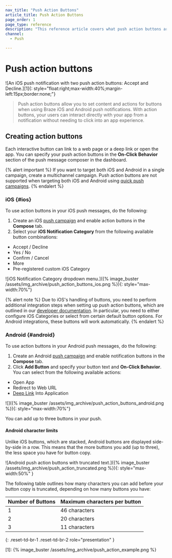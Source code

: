 ```yaml
---
nav_title: "Push Action Buttons"
article_title: Push Action Buttons
page_order: 1
page_type: reference
description: "This reference article covers what push action buttons are and the difference across iOS and Android platforms."
channel:
  - Push

---
```


# Push action buttons

![An iOS push notification with two push action buttons: Accept and Decline.][1]{: style="float:right;max-width:40%;margin-left:15px;border:none;"}

> Push action buttons allow you to set content and actions for buttons when using Braze iOS and Android push notifications. With action buttons, your users can interact directly with your app from a notification without needing to click into an app experience.

## Creating action buttons

Each interactive button can link to a web page or a deep link or open the app. You can specify your push action buttons in the **On-Click Behavior** section of the push message composer in the dashboard.

{% alert important %}
If you want to target both iOS and Android in a single campaign, create a multichannel campaign. Push action buttons are not supported when targeting both iOS and Android using [quick push campaigns]({{site.baseurl}}/quick_push).
{% endalert %}

### iOS {#ios}

To use action buttons in your iOS push messages, do the following:

1. Create an iOS [push campaign]({{site.baseurl}}/user_guide/message_building_by_channel/push/creating_a_push_message/) and enable action buttons in the **Compose** tab.
2. Select your **iOS Notification Category** from the following available button combinations:
 - Accept / Decline
 - Yes / No
 - Confirm / Cancel
 - More
 - Pre-registered custom iOS Category

![iOS Notification Category dropdown menu.]({% image_buster /assets/img_archive/push_action_buttons_ios.png %}){: style="max-width:70%"}

{% alert note %}
Due to iOS's handling of buttons, you need to perform additional integration steps when setting up push action buttons, which are outlined in our [developer documentation]({{site.baseurl}}/developer_guide/platforms/swift/push_notifications/customization/action_buttons/). In particular, you need to either configure iOS Categories or select from certain default button options. For Android integrations, these buttons will work automatically.
{% endalert %}

### Android {#android}

To use action buttons in your Android push messages, do the following:

1. Create an Android [push campaign]({{site.baseurl}}/user_guide/message_building_by_channel/push/creating_a_push_message/) and enable notification buttons in the **Compose** tab.
2. Click <i class="fas fa-plus-circle"></i> **Add Button** and specify your button text and **On-Click Behavior**. You can select from the following available actions:
  - Open App
  - Redirect to Web URL
  - [Deep Link]({{site.baseurl}}/user_guide/personalization_and_dynamic_content/deep_linking_to_in-app_content/) Into Application

![]({% image_buster /assets/img_archive/push_action_buttons_android.png %}){: style="max-width:70%"}

You can add up to three buttons in your push.

#### Android character limits

Unlike iOS buttons, which are stacked, Android buttons are displayed side-by-side in a row. This means that the more buttons you add (up to three), the less space you have for button copy. 

![Android push action buttons with truncated text.]({% image_buster /assets/img_archive/push_action_truncated.png %}){: style="max-width:50%" }

The following table outlines how many characters you can add before your button copy is truncated, depending on how many buttons you have:

| Number of Buttons | Maximum characters per button |
| --- | --- |
| 1 | 46 characters |
| 2 | 20 characters |
| 3 | 11 characters |
{: .reset-td-br-1 .reset-td-br-2 role="presentation" }


[1]: {% image_buster /assets/img_archive/push_action_example.png %}
